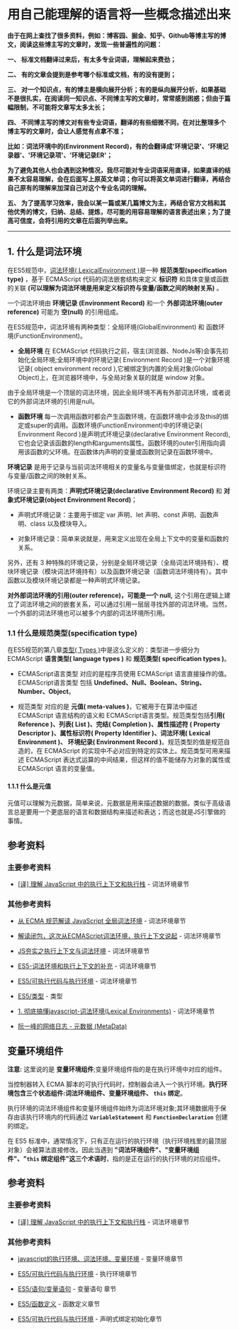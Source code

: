 # 用自己能理解的语言将一些概念描述出来

**由于在网上查找了很多资料，例如：博客园、掘金、知乎、Github等博主写的博文，阅读这些博主写的文章时，发现一些普遍性的问题：**

**一、 标准文档翻译过来后，有太多专业词语，理解起来费劲；**

**二、 有的文章会提到是参考哪个标准或文档，有的没有提到；**

**三、 对一个知识点，有的博主是横向展开分析；有的是纵向展开分析，如果基础不是很扎实，在阅读同一知识点、不同博主写的文章时，常常感到困惑；但由于篇幅限制，不可能将文章写太多太长；**

**四、 不同博主写的博文对有些专业词语，翻译的有些细微不同，在对比整理多个博主写的文章时，会让人感觉有点拿不准；**

**比如：词法环境中的(Environment Record)，有的会翻译成'环境记录'、'环境记录器'、'环境记录项'、'环境记录ER'；**

**为了避免其他人也会遇到这种情况，我尽可能对专业词语采用直译，如果直译的结果不太容易理解，会在后面写上原英文单词；你可以将英文单词进行翻译，再结合自己原有的理解来加深自己对这个专业名词的理解。**

**五、 为了提高学习效率，我会以某一篇或某几篇博文为主，再结合官方文档和其他优秀的博文，归纳、总结、提炼，尽可能的用容易理解的语言表述出来；为了提高可信度，会将引用的文章在后面列举出来。**

---

## 1. 什么是词法环境

在ES5规范中，[词法环境( LexicalEnvironment )](https://es5.github.io/#x10.2)是一种 **规范类型(specification type)** ，基于 ECMAScript 代码的词法嵌套结构来定义 **标识符** 和具体变量或函数的关联 **(可以理解为词法环境是用来定义标识符与变量/函数之间的映射关系)** 。

一个词法环境由 **环境记录 (Environment Record)** 和一个 **外部词法环境(outer reference)** 可能为 **空(null)** 的引用组成。

在ES5规范中，词法环境有两种类型：全局环境(GlobalEnvironment) 和 函数环境(FunctionEnvironment)。

+ **全局环境** 在 ECMAScript 代码执行之前，宿主(浏览器、NodeJs等)会事先初始化全局环境;全局环境中的环境记录( Environment Record )是一个对象环境记录( object environment record ),它被绑定到内置的全局对象(Global Object)上，在浏览器环境中，与全局对象关联的就是 window 对象。

由于全局环境是一个顶层的词法环境，因此全局环境不再有外部词法环境，或者说它的外部词法环境的引用是null。

+ **函数环境** 每一次调用函数时都会产生函数环境，在函数环境中会涉及this的绑定或super的调用。函数环境(FunctionEnvironment)中的环境记录( Environment Record )是声明式环境记录(declarative Environment Record),它也会记录该函数的length和arguments属性。函数环境的outer引用指向调用该函数的父环境。在函数体内声明的变量或函数则记录在函数环境中。

**环境记录** 是用于记录与当前词法环境相关的变量名与变量值绑定，也就是标识符与变量/函数之间的映射关系。

环境记录主要有两类：**声明式环境记录(declarative Environment Record)** 和 **对象式环境记录(object Environment Record)**；

+ 声明式环境记录：主要用于绑定 var 声明、let 声明、const 声明、函数声明、class 以及模块导入。

+ 对象环境记录：简单来说就是，用来定义出现在全局上下文中的变量和函数的关系。

另外，还有 3 种特殊的环境记录，分别是全局环境记录（全局词法环境持有）、模块环境记录（模块词法环境持有）以及函数环境记录（函数词法环境持有）。其中函数以及模块环境记录都是一种声明式环境记录。

**对外部词法环境的引用(outer reference)，可能是一个 null,** 这个引用在逻辑上建立了词法环境之间的嵌套关系，可以通过引用一层层寻找外部的词法环境。当然，一个外部的词法环境也可以被多个内部的词法环境所引用。

### 1.1 什么是规范类型(specification type)

在ES5规范的第八章[类型( Types )](https://es5.github.io/#specification-type)中是这么定义的：类型进一步细分为ECMAScript **语言类型( language types )** 和 **规范类型( specification types )**。

+ ECMAScript语言类型 对应的是程序员使用 ECMAScript 语言直接操作的值。ECMAScript语言类型 包括 **Undefined、Null、Boolean、String、Number、Object**。

+ 规范类型 对应的是 **元值( meta-values )**，它被用于在算法中描述 ECMAScript 语言结构的语义和 ECMAScript语言类型。规范类型包括**引用( Reference )、列表( List )、完结(  Completion )、属性描述符 ( Property Descriptor )、属性标识符( Property Identifier )、词法环境( Lexical Environment )、 环境纪录( Environment Record )**。规范类型的值是规范自造的，在 ECMAScript 的实现中不必对应到特定的实体上。规范类型可用来描述 ECMAScript 表达式运算的中间结果，但这样的值不能储存为对象的属性或 ECMAScript 语言的变量值。

#### 1.1.1 什么是元值

元值可以理解为元数据，简单来说，元数据是用来描述数据的数据。类似于高级语言总是要用一个更底层的语言和数据结构来描述和表达；而这也就是JS引擎做的事情。

## 参考资料

### 主要参考资料

+ [[译] 理解 JavaScript 中的执行上下文和执行栈](https://juejin.im/post/6844903682283143181#heading-7) - 词法环境章节

### 其他参考资料

+ [从 ECMA 规范解读 JavaScript 全局词法环境](https://juejin.im/post/6873124945040408583#heading-1) - 词法环境章节

+ [解读闭包，这次从ECMAScript词法环境，执行上下文说起](https://juejin.im/post/6858052418862235656#heading-15) - 词法环境章节

+ [JS夯实之执行上下文与词法环境](https://juejin.im/post/6844904145372053511#heading-4) - 词法环境章节

+ [ES5-词法环境和执行上下文的补充](https://juejin.im/post/6844903906716155918#heading-2) - 词法环境章节

+ [ES5/可执行代码与执行环境](https://www.w3.org/html/ig/zh/wiki/ES5/%E5%8F%AF%E6%89%A7%E8%A1%8C%E4%BB%A3%E7%A0%81%E4%B8%8E%E6%89%A7%E8%A1%8C%E7%8E%AF%E5%A2%83#.E8.AF.8D.E6.B3.95.E7.8E.AF.E5.A2.83) - 词法环境章节

+ [ES5/类型](https://www.w3.org/html/ig/zh/wiki/ES5/%E7%B1%BB%E5%9E%8B) - 类型

+ [1. 彻底搞懂javascript-词法环境(Lexical Environments)](https://juejin.im/post/6844903741607378958) - 词法环境章节

+ [阮一峰的网络日志 - 元数据 (MetaData)](http://www.ruanyifeng.com/blog/2007/03/metadata.html)

## 变量环境组件

**注意:** 这里说的是 **变量环境组件**;变量环境组件指的是在执行环境中对应的组件。

当控制器转入 ECMA 脚本的可执行代码时，控制器会进入一个执行环境。**执行环境包含三个状态组件:词法环境组件、变量环境组件、 `this` 绑定**。

执行环境的词法环境组件和变量环境组件始终为词法环境对象;其环境数据用于保存由该执行环境内的代码通过 **`VariableStatement`** 和 **`FunctionDeclaration`** 创建的绑定。

在 ES5 标准中，通常情况下，只有正在运行的执行环境（执行环境栈里的最顶层对象）会被算法直接修改。因此当遇到 **"词法环境组件"、"变量环境组件"、"`this` 绑定组件"这三个术语时**，指的是正在运行的执行环境的对应组件。

## 参考资料

### 主要参考资料

+ [[译] 理解 JavaScript 中的执行上下文和执行栈](https://juejin.im/post/6844903682283143181#heading-7) - 词法环境章节

### 其他参考资料

+ [javascript的执行环境、词法环境、变量环境](https://www.jianshu.com/p/0fcc26e13300) - 变量环境章节

+ [ES5/可执行代码与执行环境](https://www.w3.org/html/ig/zh/wiki/ES5/%E5%8F%AF%E6%89%A7%E8%A1%8C%E4%BB%A3%E7%A0%81%E4%B8%8E%E6%89%A7%E8%A1%8C%E7%8E%AF%E5%A2%83#lexical-environment) - 执行环境章节

+ [ES5/语句/变量语句](https://www.w3.org/html/ig/zh/wiki/ES5/%E8%AF%AD%E5%8F%A5#VariableStatement) - 变量语句 章节

+ [ES5/函数定义](https://www.w3.org/html/ig/zh/wiki/ES5/%E5%87%BD%E6%95%B0%E5%AE%9A%E4%B9%89#FunctionDeclaration) - 函数定义章节

+ [ES5/可执行代码与执行环境](https://www.w3.org/html/ig/zh/wiki/ES5/%E5%8F%AF%E6%89%A7%E8%A1%8C%E4%BB%A3%E7%A0%81%E4%B8%8E%E6%89%A7%E8%A1%8C%E7%8E%AF%E5%A2%83#declaration-binding-instantiation) - 声明式绑定初始化章节
